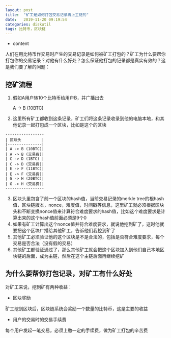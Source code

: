 ```yaml
---
layout: post
title:  "矿工是如何打包交易记录再上主链的"
date:   2019-11-20 09:19:54
categories: diskutil
tags: 比特币，区块链
---
```


* content

人们在用比特币作交易时产生的交易记录是如何被矿工打包的？矿工为什么要帮你打包你的交易记录？对他有什么好处？怎么保证他打包的记录都是真实有效的？这是我们要了解的问题：

## 挖矿流程

1. 假如A用户转10个比特币给用户B，并广播出去

    A -> B (10BTC)

2. 这里所有矿工都收到这条记录，矿工们将这条记录收录到他的电脑本地，和其他记录一起打包成一个区块，比如是这个的区块

```
-----------------
| 区块头         |
|---------------|
| A -> B (10BTC)|
| A -> B (交易费)|
| C -> D (1BTC) |
| C -> D (交易费)|
| E -> F (11BTC)|
| E -> F (交易费)|
| G -> H (20BTC)|
| G -> H (交易费)|
-----------------
```

3. 区块头里包含了前一个区块的hash值，当前交易记录的merkle tree的根hash值，区块链版本，nonce，难度值，时间戳等信息，这里矿工就必须根据区块头和不断变换nonce值来计算符合难度要求的hash值，比如这个难度要求是计算出来的这个hash值前面必须是9个0
4. 如果有矿工计算出这个nonce值并符合难度要求，就说他挖到矿了，这时他就要把这个区块广播给其他矿工，告诉他们我挖到矿了
5. 其他矿工必须验证他的这个区块是不是合法的，包括是否符合难度要求，每个交易是否合法（没有假的交易）
6. 其他矿工都验证通过了，那么其他矿工就会把这个区块加入到他们自己本地区块链的后面，成为主链，然后在这个主链后面再继续挖矿

## 为什么要帮你打包记录，对矿工有什么好处

对矿工来说，挖到矿有两种收益：
* 区块奖励

矿工挖到区块后，区块链系统会奖励一个数量的比特币，这是主要的收益

* 用户的交易时的交易手续费
  
每个用户发起一笔交易，必须上缴一定的手续费，做为矿工打包的辛苦费


